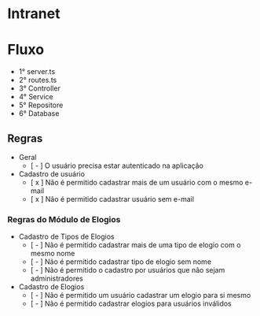 # Intranet

# Fluxo
- 1° server.ts
- 2° routes.ts
- 3° Controller
- 4° Service
- 5° Repositore 
- 6° Database
## Regras
- Geral
    - [ - ] O usuário precisa estar autenticado na aplicação
- Cadastro de usuário
    - [ x ] Não é permitido cadastrar mais de um usuário com o mesmo e-mail
    - [ x ] Não é permitido cadastrar usuário sem e-mail
### Regras do Módulo de Elogios
- Cadastro de Tipos de Elogios
    - [ - ] Não é permitido cadastrar mais de uma tipo de elogio com o mesmo nome
    - [ - ] Não é permitido cadastrar tipo de elogio sem nome
    - [ - ] Não é permitido o cadastro por usuários que não sejam administradores
- Cadastro de Elogios
    - [ - ] Não é permitido um usuário cadastrar um elogio para si mesmo
    - [ - ] Não é permitido cadastrar elogios para usuários inválidos